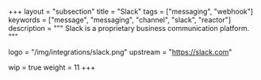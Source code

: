 +++
layout = "subsection"
title = "Slack"
tags = ["messaging", "webhook"]
keywords = ["message", "messaging", "channel", "slack", "reactor"]
description = """
Slack is a proprietary business communication platform.
"""

logo = "/img/integrations/slack.png"
upstream = "https://slack.com"

wip = true
weight = 11
+++
